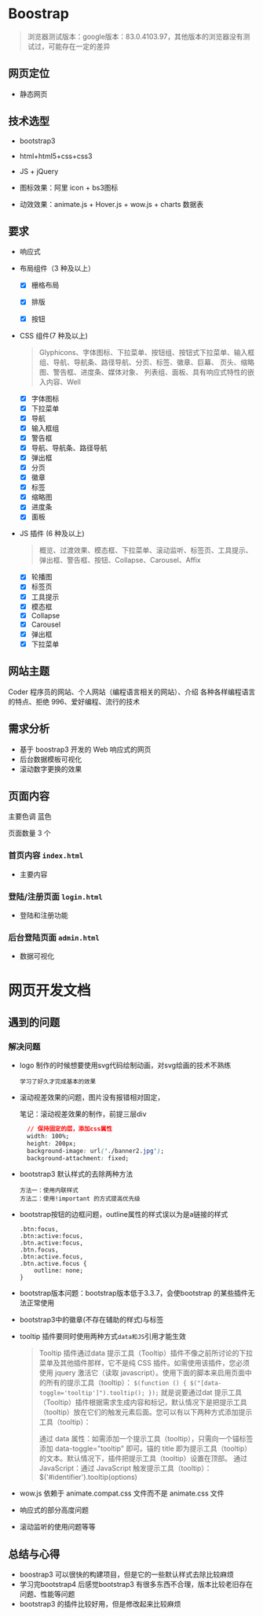 # Boostrap 

> 浏览器测试版本：google版本：83.0.4103.97，其他版本的浏览器没有测试过，可能存在一定的差异


## 网页定位

- 静态网页

## 技术选型

- bootstrap3

- html+html5+css+css3

- JS + jQuery

- 图标效果：阿里 icon + bs3图标

- 动效效果：animate.js + Hover.js + wow.js + charts 数据表

## 要求

- 响应式

- 布局组件（3 种及以上）

  - [x] 栅格布局

  - [x] 排版
  - [x] 按钮

- CSS 组件(7 种及以上)

  > Glyphicons、字体图标、下拉菜单、按钮组、按钮式下拉菜单、输入框组、导航、导航条、路径导航、分页、标签、徽章、巨幕、 页头、缩略图、警告框、进度条、媒体对象、 列表组、面板、具有响应式特性的嵌入内容、Well

  - [x] 字体图标
  - [x] 下拉菜单
  - [x] 导航
  - [x] 输入框组
  - [x] 警告框
  - [x] 导航、导航条、路径导航
  - [x] 弹出框
  - [x] 分页
  - [x] 徽章
  - [x] 标签
  - [x] 缩略图
  - [x] 进度条
  - [x] 面板

- JS 插件 (6 种及以上)
  > 概览、过渡效果、模态框、下拉菜单、滚动监听、标签页、工具提示、弹出框、警告框、按钮、Collapse、Carousel、Affix
  - [x] 轮播图
  - [x] 标签页
  - [x] 工具提示
  - [x] 模态框
  - [x] Collapse
  - [x] Carousel
  - [x] 弹出框
  - [x] 下拉菜单

## 网站主题

Coder 程序员的网站、个人网站（编程语言相关的网站）、介绍 各种各样编程语言的特点、拒绝 996、爱好编程、流行的技术

## 需求分析

- 基于 boostrap3 开发的 Web 响应式的网页
- 后台数据模板可视化
- 滚动数字更换的效果

## 页面内容

主要色调 蓝色

页面数量 3 个

### 首页内容 `index.html`

- 主要内容

### 登陆/注册页面 `login.html`

- 登陆和注册功能

### 后台登陆页面 `admin.html`

- 数据可视化



# 网页开发文档

## 遇到的问题

### 解决问题

- logo 制作的时候想要使用svg代码绘制动画，对svg绘画的技术不熟练

  ```
  学习了好久才完成基本的效果
  ```

- 滚动视差效果的问题，图片没有报错相对固定，

  笔记：滚动视差效果的制作，前提三层div

  ```css
    // 保持固定的层，添加css属性
    width: 100%;
    height: 200px;
    background-image: url('./banner2.jpg');
    background-attachment: fixed;
  ```

- bootstrap3 默认样式的去除两种方法

  ```
  方法一：使用内联样式
  方法二：使用!important 的方式提高优先级
  ```

- bootstrap按钮的边框问题，outline属性的样式误以为是a链接的样式

  ```
  .btn:focus,
  .btn:active:focus,
  .btn.active:focus,
  .btn.focus,
  .btn:active.focus,
  .btn.active.focus {
      outline: none;          
  }
  ```

- bootstrap版本问题：bootstrap版本低于3.3.7，会使bootstrap 的某些插件无法正常使用

- bootstrap3中的徽章(不存在辅助的样式)与标签

- tooltip 插件要同时使用两种方式``data和JS``引用才能生效

  > Tooltip 插件通过data 提示工具（Tooltip）插件不像之前所讨论的下拉菜单及其他插件那样，它不是纯 CSS 插件。如需使用该插件，您必须使用 jquery 激活它（读取 javascript）。使用下面的脚本来启用页面中的所有的提示工具（tooltip）：
  > `$(function () { $("[data-toggle='tooltip']").tooltip(); });`
  > 就是说要通过dat
  > 提示工具（Tooltip）插件根据需求生成内容和标记，默认情况下是把提示工具（tooltip）放在它们的触发元素后面。您可以有以下两种方式添加提示工具（tooltip）：
  >
  > 通过 data 属性：如需添加一个提示工具（tooltip），只需向一个锚标签添加 data-toggle="tooltip" 即可。锚的 title 即为提示工具（tooltip）的文本。默认情况下，插件把提示工具（tooltip）设置在顶部。
  > 通过 JavaScript：通过 JavaScript 触发提示工具（tooltip）：
  > $('#identifier').tooltip(options)

- wow.js 依赖于 animate.compat.css 文件而不是 animate.css 文件

- 响应式的部分高度问题

- 滚动监听的使用问题等等

## 总结与心得

- boostrap3 可以很快的构建项目，但是它的一些默认样式去除比较麻烦
- 学习完bootstrap4 后感觉bootstrap3 有很多东西不合理，版本比较老旧存在问题、性能等问题
- bootstrap3 的插件比较好用，但是修改起来比较麻烦